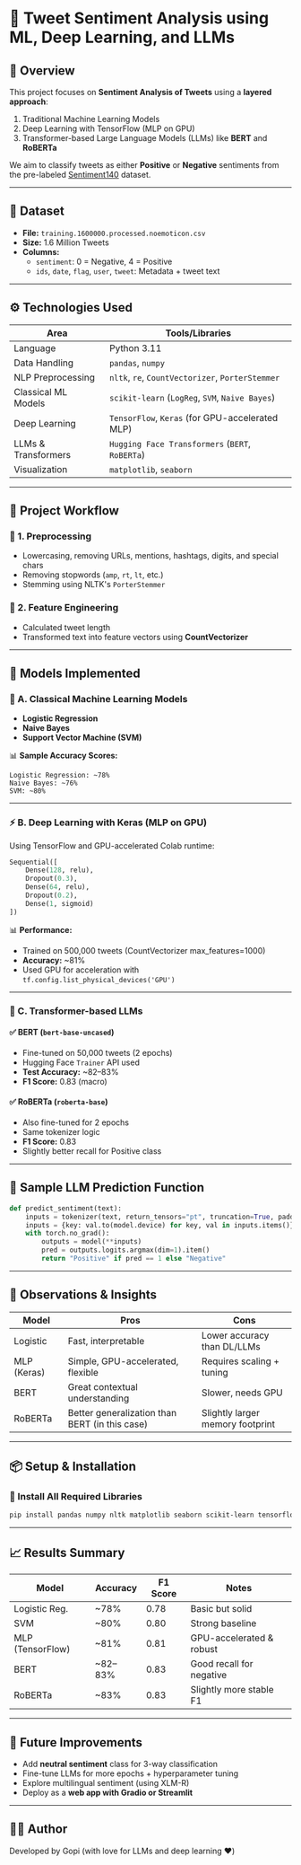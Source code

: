 
# 📝 Tweet Sentiment Analysis using ML, Deep Learning, and LLMs

## 📖 Overview

This project focuses on **Sentiment Analysis of Tweets** using a **layered approach**:
1. Traditional Machine Learning Models
2. Deep Learning with TensorFlow (MLP on GPU)
3. Transformer-based Large Language Models (LLMs) like **BERT** and **RoBERTa**

We aim to classify tweets as either **Positive** or **Negative** sentiments from the pre-labeled [Sentiment140](http://help.sentiment140.com/for-students/) dataset.

---

## 📂 Dataset

- **File:** `training.1600000.processed.noemoticon.csv`
- **Size:** 1.6 Million Tweets
- **Columns:**
  - `sentiment`: 0 = Negative, 4 = Positive
  - `ids`, `date`, `flag`, `user`, `tweet`: Metadata + tweet text

---

## ⚙️ Technologies Used

| Area                | Tools/Libraries                                     |
|---------------------|-----------------------------------------------------|
| Language            | Python 3.11                                         |
| Data Handling       | `pandas`, `numpy`                                   |
| NLP Preprocessing   | `nltk`, `re`, `CountVectorizer`, `PorterStemmer`    |
| Classical ML Models | `scikit-learn` (`LogReg`, `SVM`, `Naive Bayes`)     |
| Deep Learning       | `TensorFlow`, `Keras` (for GPU-accelerated MLP)     |
| LLMs & Transformers | `Hugging Face Transformers` (`BERT`, `RoBERTa`)     |
| Visualization       | `matplotlib`, `seaborn`                             |

---

## 📌 Project Workflow

### 🔹 1. Preprocessing
- Lowercasing, removing URLs, mentions, hashtags, digits, and special chars
- Removing stopwords (`amp`, `rt`, `lt`, etc.)
- Stemming using NLTK's `PorterStemmer`

### 🔹 2. Feature Engineering
- Calculated tweet length
- Transformed text into feature vectors using **CountVectorizer**

---

## 🤖 Models Implemented

### 🧠 A. Classical Machine Learning Models
- **Logistic Regression**
- **Naive Bayes**
- **Support Vector Machine (SVM)**

📊 **Sample Accuracy Scores:**
```
Logistic Regression: ~78%
Naive Bayes: ~76%
SVM: ~80%
```

---

### ⚡ B. Deep Learning with Keras (MLP on GPU)
Using TensorFlow and GPU-accelerated Colab runtime:
```python
Sequential([
    Dense(128, relu),
    Dropout(0.3),
    Dense(64, relu),
    Dropout(0.2),
    Dense(1, sigmoid)
])
```

📊 **Performance:**
- Trained on 500,000 tweets (CountVectorizer max_features=1000)
- **Accuracy:** ~81%
- Used GPU for acceleration with `tf.config.list_physical_devices('GPU')`

---

### 🤖 C. Transformer-based LLMs

#### ✅ BERT (`bert-base-uncased`)
- Fine-tuned on 50,000 tweets (2 epochs)
- Hugging Face `Trainer` API used
- **Test Accuracy:** ~82–83%
- **F1 Score:** 0.83 (macro)

#### ✅ RoBERTa (`roberta-base`)
- Also fine-tuned for 2 epochs
- Same tokenizer logic
- **F1 Score:** 0.83
- Slightly better recall for Positive class

---

## 🧪 Sample LLM Prediction Function
```python
def predict_sentiment(text):
    inputs = tokenizer(text, return_tensors="pt", truncation=True, padding="max_length", max_length=64)
    inputs = {key: val.to(model.device) for key, val in inputs.items()}
    with torch.no_grad():
        outputs = model(**inputs)
        pred = outputs.logits.argmax(dim=1).item()
        return "Positive" if pred == 1 else "Negative"
```

---

## 🧠 Observations & Insights

| Model        | Pros                                  | Cons                                |
|--------------|----------------------------------------|-------------------------------------|
| Logistic     | Fast, interpretable                    | Lower accuracy than DL/LLMs         |
| MLP (Keras)  | Simple, GPU-accelerated, flexible      | Requires scaling + tuning           |
| BERT         | Great contextual understanding         | Slower, needs GPU                   |
| RoBERTa      | Better generalization than BERT (in this case) | Slightly larger memory footprint    |

---

## 📦 Setup & Installation

### 📌 Install All Required Libraries
```bash
pip install pandas numpy nltk matplotlib seaborn scikit-learn tensorflow transformers datasets wordcloud
```

---

## 📈 Results Summary

| Model             | Accuracy | F1 Score | Notes                     |
|------------------|----------|----------|---------------------------|
| Logistic Reg.     | ~78%     | 0.78     | Basic but solid           |
| SVM               | ~80%     | 0.80     | Strong baseline           |
| MLP (TensorFlow)  | ~81%     | 0.81     | GPU-accelerated & robust  |
| BERT              | ~82–83%  | 0.83     | Good recall for negative  |
| RoBERTa           | ~83%     | 0.83     | Slightly more stable F1   |

---

## 📌 Future Improvements

- Add **neutral sentiment** class for 3-way classification
- Fine-tune LLMs for more epochs + hyperparameter tuning
- Explore multilingual sentiment (using XLM-R)
- Deploy as a **web app with Gradio or Streamlit**

---

## 👨‍💻 Author
Developed by Gopi (with love for LLMs and deep learning ❤️)

